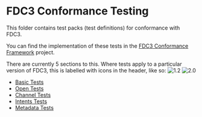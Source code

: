 # FDC3 Conformance Testing

This folder contains test packs (test definitions) for conformance with FDC3.

You can find the implementation of these tests in the [FDC3 Conformance Framework](https://github.com/finos/FDC3-conformance-framework) project.

There are currently 5 sections to this.  Where tests apply to a particular version of FDC3, this is labelled with icons in the header, like so: ![1.2](https://img.shields.io/badge/FDC3-1.2-green) ![2.0](https://img.shields.io/badge/FDC3-2.0-blue)

- [Basic Tests](Basic-Tests.md)
- [Open Tests](Open-Tests.md)
- [Channel Tests](Channel-Tests.md)
- [Intents Tests](Intents-Tests.md)
- [Metadata Tests](Metadata-Tests.md)

